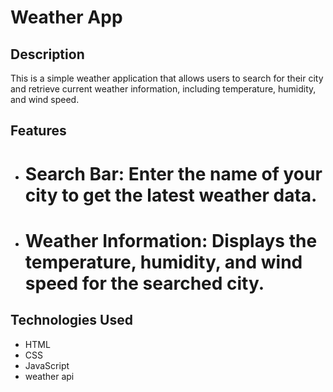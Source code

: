 # Weather App

## Description

This is a simple weather application that allows users to search for their city and retrieve current weather information, including temperature, humidity, and wind speed.

## Features

- # Search Bar: Enter the name of your city to get the latest weather data.
- # Weather Information: Displays the temperature, humidity, and wind speed for the searched city.

## Technologies Used

- HTML
- CSS
- JavaScript
- weather api 

